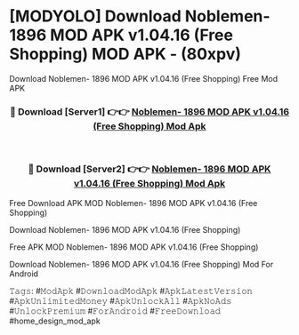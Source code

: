 # [MODYOLO] Download Noblemen- 1896 MOD APK v1.04.16 (Free Shopping) MOD APK - (80xpv)
Download Noblemen- 1896 MOD APK v1.04.16 (Free Shopping) Free Mod APK

<div align="center">
<h3>🔴 Download [Server1] 👉👉 <a href="https://apk-comot.site?title=Noblemen-_1896_MOD_APK_v1.04.16_(Free_Shopping)">Noblemen- 1896 MOD APK v1.04.16 (Free Shopping) Mod Apk</a></h3><br>

<h3>🔴 Download [Server2] 👉👉 <a href="https://apk-comot.site?title=Noblemen-_1896_MOD_APK_v1.04.16_(Free_Shopping)">Noblemen- 1896 MOD APK v1.04.16 (Free Shopping) Mod Apk</a></h3>
</div>


Free Download APK MOD Noblemen- 1896 MOD APK v1.04.16 (Free Shopping)

Download Noblemen- 1896 MOD APK v1.04.16 (Free Shopping) 

Free APK MOD Noblemen- 1896 MOD APK v1.04.16 (Free Shopping) 

Download Noblemen- 1896 MOD APK v1.04.16 (Free Shopping) Mod For Android

𝚃𝚊𝚐𝚜: #𝙼𝚘𝚍𝙰𝚙𝚔 #𝙳𝚘𝚠𝚗𝚕𝚘𝚊𝚍𝙼𝚘𝚍𝙰𝚙𝚔 #𝙰𝚙𝚔𝙻𝚊𝚝𝚎𝚜𝚝𝚅𝚎𝚛𝚜𝚒𝚘𝚗 #𝙰𝚙𝚔𝚄𝚗𝚕𝚒𝚖𝚒𝚝𝚎𝚍𝙼𝚘𝚗𝚎𝚢 #𝙰𝚙𝚔𝚄𝚗𝚕𝚘𝚌𝚔𝙰𝚕𝚕 #𝙰𝚙𝚔𝙽𝚘𝙰𝚍𝚜 #𝚄𝚗𝚕𝚘𝚌𝚔𝙿𝚛𝚎𝚖𝚒𝚞𝚖 #𝙵𝚘𝚛𝙰𝚗𝚍𝚛𝚘𝚒𝚍 #𝙵𝚛𝚎𝚎𝙳𝚘𝚠𝚗𝚕𝚘𝚊𝚍 #home_design_mod_apk